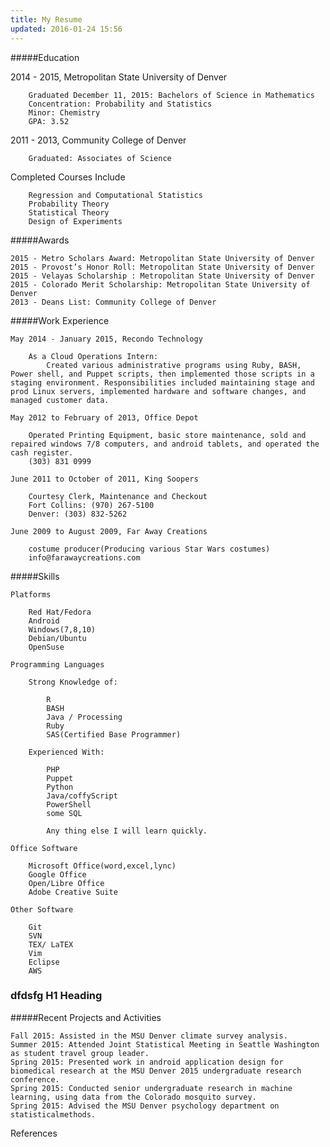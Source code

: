 ```yaml
---
title: My Resume
updated: 2016-01-24 15:56
---
```






#####Education


   2014 - 2015, Metropolitan State University of Denver
    
        Graduated December 11, 2015: Bachelors of Science in Mathematics
        Concentration: Probability and Statistics
        Minor: Chemistry
        GPA: 3.52
    
   2011 - 2013, Community College of Denver
    
        Graduated: Associates of Science
    
    
   Completed Courses Include

        Regression and Computational Statistics
        Probability Theory
        Statistical Theory
        Design of Experiments
        
        




        
#####Awards


    2015 - Metro Scholars Award: Metropolitan State University of Denver
    2015 - Provost’s Honor Roll: Metropolitan State University of Denver
    2015 - Velayas Scholarship : Metropolitan State University of Denver
    2015 - Colorado Merit Scholarship: Metropolitan State University of Denver
    2013 - Deans List: Community College of Denver
    
    


    
#####Work Experience


    May 2014 - January 2015, Recondo Technology
     
        As a Cloud Operations Intern: 
            Created various administrative programs using Ruby, BASH, Power shell, and Puppet scripts, then implemented those scripts in a staging environment. Responsibilities included maintaining stage and prod Linux servers, implemented hardware and software changes, and managed customer data.

    May 2012 to February of 2013, Office Depot
       
        Operated Printing Equipment, basic store maintenance, sold and repaired windows 7/8 computers, and android tablets, and operated the cash register.
        (303) 831 0999

    June 2011 to October of 2011, King Soopers
        
        Courtesy Clerk, Maintenance and Checkout
        Fort Collins: (970) 267-5100
        Denver: (303) 832-5262

    June 2009 to August 2009, Far Away Creations
        
        costume producer(Producing various Star Wars costumes)
        info@farawaycreations.com
        
        



        
        
#####Skills



    Platforms
    
        Red Hat/Fedora
        Android
        Windows(7,8,10)
        Debian/Ubuntu
        OpenSuse
        
    Programming Languages
    
        Strong Knowledge of:
            
            R
            BASH
            Java / Processing
            Ruby
            SAS(Certified Base Programmer)
            
        Experienced With:
        
            PHP
            Puppet
            Python
            Java/coffyScript
            PowerShell
            some SQL
        
            Any thing else I will learn quickly.
        
    Office Software
    
        Microsoft Office(word,excel,lync)    
        Google Office
        Open/Libre Office
        Adobe Creative Suite
        
    Other Software
    
        Git
        SVN
        TEX/ LaTEX
        Vim
        Eclipse
        AWS


### dfdsfg H1 Heading

#####Recent Projects and Activities


    Fall 2015: Assisted in the MSU Denver climate survey analysis.
    Summer 2015: Attended Joint Statistical Meeting in Seattle Washington as student travel group leader.
    Spring 2015: Presented work in android application design for biomedical research at the MSU Denver 2015 undergraduate research conference.
    Spring 2015: Conducted senior undergraduate research in machine learning, using data from the Colorado mosquito survey.
    Spring 2015: Advised the MSU Denver psychology department on statisticalmethods.


References






